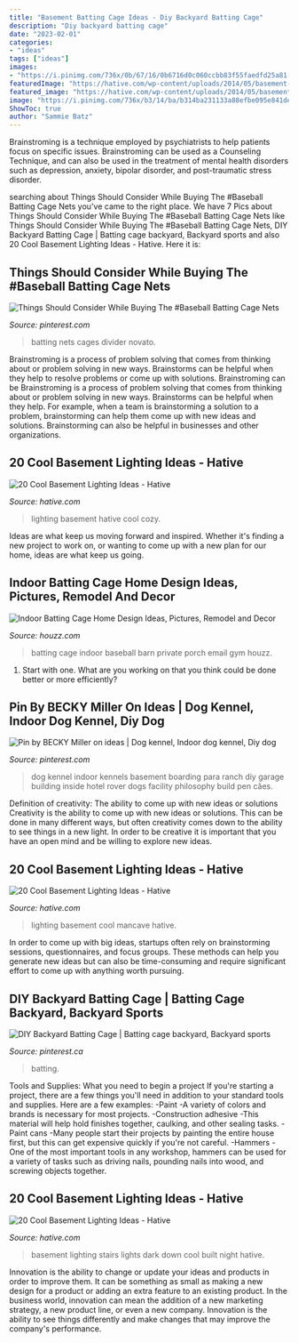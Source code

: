 ```yaml
---
title: "Basement Batting Cage Ideas - Diy Backyard Batting Cage"
description: "Diy backyard batting cage"
date: "2023-02-01"
categories:
- "ideas"
tags: ["ideas"]
images:
- "https://i.pinimg.com/736x/0b/67/16/0b6716d0c060ccbb83f55faedfd25a81--dog-kennel-in-garage-indoor-dog-kennel-ideas.jpg"
featuredImage: "https://hative.com/wp-content/uploads/2014/05/basement-lighting-ideas/17-mancave-lighting.jpg"
featured_image: "https://hative.com/wp-content/uploads/2014/05/basement-lighting-ideas/17-mancave-lighting.jpg"
image: "https://i.pinimg.com/736x/b3/14/ba/b314ba231133a88efbe095e841def3ea.jpg"
ShowToc: true
author: "Sammie Batz"
---
```



Brainstroming is a technique employed by psychiatrists to help patients focus on specific issues. Brainstroming can be used as a Counseling Technique, and can also be used in the treatment of mental health disorders such as depression, anxiety, bipolar disorder, and post-traumatic stress disorder.

	

		
searching about Things Should Consider While Buying The #Baseball Batting Cage Nets you've came to the right place. We have 7 Pics about Things Should Consider While Buying The #Baseball Batting Cage Nets like Things Should Consider While Buying The #Baseball Batting Cage Nets, DIY Backyard Batting Cage | Batting cage backyard, Backyard sports and also 20 Cool Basement Lighting Ideas - Hative. Here it is:
		
    
## Things Should Consider While Buying The #Baseball Batting Cage Nets

<img loading=lazy src="https://i.pinimg.com/736x/b3/14/ba/b314ba231133a88efbe095e841def3ea.jpg" onerror="this.onerror=null;this.src='https://tse1.mm.bing.net/th?id=OIP.NrkraFTscupHpKP20lCf9wHaE8&amp;pid=15.1';" alt="Things Should Consider While Buying The #Baseball Batting Cage Nets">

_Source: pinterest.com_

>batting nets cages divider novato. 

	

Brainstroming is a process of problem solving that comes from thinking about or problem solving in new ways. Brainstorms can be helpful when they help to resolve problems or come up with solutions. Brainstroming can be
Brainstroming is a process of problem solving that comes from thinking about or problem solving in new ways. Brainstorms can be helpful when they help. For example, when a team is brainstorming a solution to a problem, brainstorming can help them come up with new ideas and solutions. Brainstorming can also be helpful in businesses and other organizations.

    
## 20 Cool Basement Lighting Ideas - Hative

<img loading=lazy src="https://hative.com/wp-content/uploads/2014/05/basement-lighting-ideas/9-cozy-basement-lighting.jpg" onerror="this.onerror=null;this.src='https://tse4.mm.bing.net/th?id=OIP.cy7XUghpUWSdKAFaEk7HeQHaHa&amp;pid=15.1';" alt="20 Cool Basement Lighting Ideas - Hative">

_Source: hative.com_

>lighting basement hative cool cozy. 

	

Ideas are what keep us moving forward and inspired. Whether it's finding a new project to work on, or wanting to come up with a new plan for our home, ideas are what keep us going.

    
## Indoor Batting Cage Home Design Ideas, Pictures, Remodel And Decor

<img loading=lazy src="http://st.hzcdn.com/fimgs/0df13d5000bd889f_8566-w500-h400-b0-p0--home-design.jpg" onerror="this.onerror=null;this.src='https://tse3.mm.bing.net/th?id=OIP.yM76CXM6gKhCta2neeYV7gHaF7&amp;pid=15.1';" alt="Indoor Batting Cage Home Design Ideas, Pictures, Remodel and Decor">

_Source: houzz.com_

>batting cage indoor baseball barn private porch email gym houzz. 

	

1. Start with one. What are you working on that you think could be done better or more efficiently?

    
## Pin By BECKY Miller On Ideas | Dog Kennel, Indoor Dog Kennel, Diy Dog

<img loading=lazy src="https://i.pinimg.com/736x/0b/67/16/0b6716d0c060ccbb83f55faedfd25a81--dog-kennel-in-garage-indoor-dog-kennel-ideas.jpg" onerror="this.onerror=null;this.src='https://tse4.mm.bing.net/th?id=OIP.kzf8UMkfSgOQIaR_Z59uywAAAA&amp;pid=15.1';" alt="Pin by BECKY Miller on ideas | Dog kennel, Indoor dog kennel, Diy dog">

_Source: pinterest.com_

>dog kennel indoor kennels basement boarding para ranch diy garage building inside hotel rover dogs facility philosophy build pen cães. 

	

Definition of creativity: The ability to come up with new ideas or solutions
Creativity is the ability to come up with new ideas or solutions. This can be done in many different ways, but often creativity comes down to the ability to see things in a new light. In order to be creative it is important that you have an open mind and be willing to explore new ideas.

    
## 20 Cool Basement Lighting Ideas - Hative

<img loading=lazy src="https://hative.com/wp-content/uploads/2014/05/basement-lighting-ideas/17-mancave-lighting.jpg" onerror="this.onerror=null;this.src='https://tse4.mm.bing.net/th?id=OIP.Lv5P2XWwy28z3Ls7FBCDywHaJ4&amp;pid=15.1';" alt="20 Cool Basement Lighting Ideas - Hative">

_Source: hative.com_

>lighting basement cool mancave hative. 

	

In order to come up with big ideas, startups often rely on brainstorming sessions, questionnaires, and focus groups. These methods can help you generate new ideas but can also be time-consuming and require significant effort to come up with anything worth pursuing.

    
## DIY Backyard Batting Cage | Batting Cage Backyard, Backyard Sports

<img loading=lazy src="https://i.pinimg.com/736x/14/0c/b4/140cb42ab809e8148b10e9af62b2a473.jpg" onerror="this.onerror=null;this.src='https://tse2.mm.bing.net/th?id=OIP.txwvRlOkOOY172x0OJ0L6QHaFj&amp;pid=15.1';" alt="DIY Backyard Batting Cage | Batting cage backyard, Backyard sports">

_Source: pinterest.ca_

>batting. 

	

Tools and Supplies: What you need to begin a project
If you're starting a project, there are a few things you'll need in addition to your standard tools and supplies. Here are a few examples: 
-Paint -A variety of colors and brands is necessary for most projects. 
-Construction adhesive -This material will help hold finishes together, caulking, and other sealing tasks. 
-Paint cans -Many people start their projects by painting the entire house first, but this can get expensive quickly if you're not careful. 
-Hammers -One of the most important tools in any workshop, hammers can be used for a variety of tasks such as driving nails, pounding nails into wood, and screwing objects together.

    
## 20 Cool Basement Lighting Ideas - Hative

<img loading=lazy src="http://hative.com/wp-content/uploads/2014/05/basement-lighting-ideas/3-basement-stairs-lighting.jpg" onerror="this.onerror=null;this.src='https://tse1.mm.bing.net/th?id=OIP.ZXPg50WdPWfvRLYG3yVwuwHaJ5&amp;pid=15.1';" alt="20 Cool Basement Lighting Ideas - Hative">

_Source: hative.com_

>basement lighting stairs lights dark down cool built night hative. 

	

Innovation is the ability to change or update your ideas and products in order to improve them. It can be something as small as making a new design for a product or adding an extra feature to an existing product. In the business world, innovation can mean the addition of a new marketing strategy, a new product line, or even a new company. Innovation is the ability to see things differently and make changes that may improve the company's performance.

